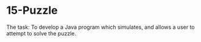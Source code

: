 15-Puzzle
=========


The task: To develop a Java program which simulates, and allows a user to attempt to solve the puzzle.
